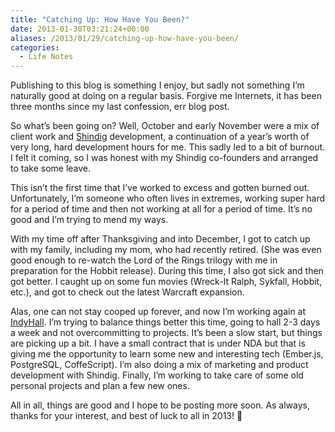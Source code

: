 ```yaml
---
title: "Catching Up: How Have You Been?"
date: 2013-01-30T03:21:24+00:00
aliases: /2013/01/29/catching-up-how-have-you-been/
categories:
  - Life Notes
---
```


Publishing to this blog is something I enjoy, but sadly not something I&#8217;m naturally good at doing on a regular basis. Forgive me Internets, it has been three months since my last confession, err blog post.

So what&#8217;s been going on? Well, October and early November were a mix of client work and [Shindig][1] development, a continuation of a year&#8217;s worth of very long, hard development hours for me. This sadly led to a bit of burnout. I felt it coming, so I was honest with my Shindig co-founders and arranged to take some leave.

This isn&#8217;t the first time that I&#8217;ve worked to excess and gotten burned out. Unfortunately, I&#8217;m someone who often lives in extremes, working super hard for a period of time and then not working at all for a period of time. It&#8217;s no good and I&#8217;m trying to mend my ways.

With my time off after Thanksgiving and into December, I got to catch up with my family, including my mom, who had recently retired. (She was even good enough to re-watch the Lord of the Rings trilogy with me in preparation for the Hobbit release). During this time, I also got sick and then got better. I caught up on some fun movies (Wreck-It Ralph, Sykfall, Hobbit, etc.), and got to check out the latest Warcraft expansion.

Alas, one can not stay cooped up forever, and now I&#8217;m working again at [IndyHall][2]. I&#8217;m trying to balance things better this time, going to hall 2-3 days a week and not overcommitting to projects. It&#8217;s been a slow start, but things are picking up a bit. I have a small contract that is under NDA but that is giving me the opportunity to learn some new and interesting tech (Ember.js, PostgreSQL, CoffeScript). I&#8217;m also doing a mix of marketing and product development with Shindig. Finally, I&#8217;m working to take care of some old personal projects and plan a few new ones.

All in all, things are good and I hope to be posting more soon. As always, thanks for your interest, and best of luck to all in 2013! 🙂

[1]: http://shindig.io
[2]: http://indyhall.org/
